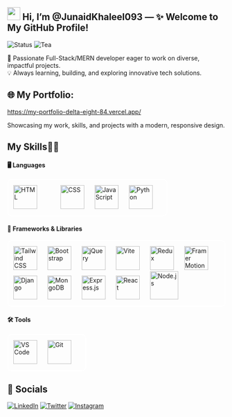## <img src="https://raw.githubusercontent.com/MartinHeinz/MartinHeinz/master/wave.gif" width="30px"> Hi, I’m @JunaidKhaleel093 — ✨ **Welcome to My GitHub Profile!**

![Status](https://img.shields.io/badge/🚀%20Status-Coding%20in%20Progress-blue?style=for-the-badge)
![Tea](https://img.shields.io/badge/🍵%20Tea%20Level-High-brightgreen?style=for-the-badge)

🚀 Passionate Full-Stack/MERN developer eager to work on diverse, impactful projects.  
💡 Always learning, building, and exploring innovative tech solutions.

## 🌐 My Portfolio:

https://my-portfolio-delta-eight-84.vercel.app/ <br>

Showcasing my work, skills, and projects with a modern, responsive design.

## My Skills👨‍💻

#### 🖥️ Languages
<div align="left" style="border: 2px solid #fff; padding: 12px; border-radius: 10px; display: inline-block;">
  <img src="https://cdn.jsdelivr.net/gh/devicons/devicon/icons/html5/html5-original.svg" alt="HTML" width="55" height="55" style="margin-right: 50px;"/>
  <img src="https://cdn.jsdelivr.net/gh/devicons/devicon/icons/css3/css3-original.svg" alt="CSS" width="55" height="55" style="margin-right: 20px;"/>
  <img src="https://cdn.jsdelivr.net/gh/devicons/devicon/icons/javascript/javascript-original.svg" alt="JavaScript" width="55" height="55" style="margin-right: 20px;"/>
  <img src="https://cdn.jsdelivr.net/gh/devicons/devicon/icons/python/python-original.svg" alt="Python" width="55" height="55" style="margin-right: 20px;"/>
</div>

#### 🚀 Frameworks & Libraries
<div align="left" style="border: 2px solid #fff; padding: 12px; border-radius: 10px; display: inline-block;">
  <img src="https://cdn.jsdelivr.net/gh/devicons/devicon/icons/tailwindcss/tailwindcss-original.svg" alt="Tailwind CSS" width="55" height="55" style="margin-right: 20px;"/>
  <img src="https://cdn.jsdelivr.net/gh/devicons/devicon/icons/bootstrap/bootstrap-original.svg" alt="Bootstrap" width="55" height="55" style="margin-right: 20px;"/>
  <img src="https://cdn.jsdelivr.net/gh/devicons/devicon/icons/jquery/jquery-original.svg" alt="jQuery" width="55" height="55" style="margin-right: 20px;"/>
  <img src="https://cdn.jsdelivr.net/gh/devicons/devicon/icons/vitejs/vitejs-original.svg" alt="Vite" width="55" height="55" style="margin-right: 20px;"/>
  <img src="https://cdn.jsdelivr.net/gh/devicons/devicon/icons/redux/redux-original.svg" alt="Redux" width="55" height="55" style="margin-right: 20px;"/> 
  <img src="https://cdn.jsdelivr.net/gh/devicons/devicon/icons/framermotion/framermotion-original.svg" alt="Framer Motion" width="55" height="55" style="margin-right: 20px;"/>
  <img src="https://cdn.jsdelivr.net/gh/devicons/devicon/icons/django/django-plain.svg" alt="Django" width="55" height="55" style="margin-right: 20px;"/>
  <img src="https://cdn.jsdelivr.net/gh/devicons/devicon/icons/mongodb/mongodb-original.svg" alt="MongoDB" width="55" height="55" style="margin-right: 20px;"/>
  <img src="https://cdn.jsdelivr.net/gh/devicons/devicon/icons/express/express-original.svg" alt="Express.js" width="55" height="55" style="margin-right: 20px;"/>
  <img src="https://cdn.jsdelivr.net/gh/devicons/devicon/icons/react/react-original.svg" alt="React" width="55" height="55" style="margin-right: 20px;"/>
  <img src="https://cdn.jsdelivr.net/gh/devicons/devicon/icons/nodejs/nodejs-original-wordmark.svg" alt="Node.js" width="65" height="65" style="margin-right: 20px;"/>
</div>

#### 🛠️ Tools
<div align="left" style="border: 2px solid #fff; padding: 12px; border-radius: 10px; display: inline-block;">
  <img src="https://cdn.jsdelivr.net/gh/devicons/devicon/icons/vscode/vscode-original.svg" alt="VS Code" width="55" height="55" style="margin-right: 20px;"/>
  <img src="https://cdn.jsdelivr.net/gh/devicons/devicon/icons/git/git-original.svg" alt="Git" width="55" height="55" style="margin-right: 20px;"/>
</div>


## 🔗 Socials


[![LinkedIn](https://img.shields.io/badge/LinkedIn-%230077B5.svg?style=flat-square&logo=linkedin&logoColor=white)](https://linkedin.com/in/junaidkhaleel093)
[![Twitter](https://img.shields.io/badge/Twitter-%231DA1F2.svg?style=flat-square&logo=twitter&logoColor=white)](https://twitter.com/JunaidKhaleel96)
[![Instagram](https://img.shields.io/badge/Instagram-%23E1306C.svg?style=flat-square&logo=instagram&logoColor=white)](https://instagram.com/mohammed_junaid_khaleel)
